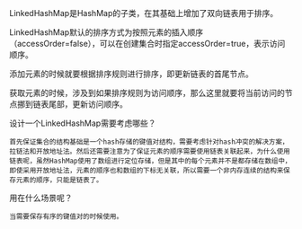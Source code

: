 LinkedHashMap是HashMap的子类，在其基础上增加了双向链表用于排序。

LinkedHashMap默认的排序方式为按照元素的插入顺序（accessOrder=false），可以在创建集合时指定accessOrder=true，表示访问顺序。

添加元素的时候就要根据排序规则进行排序，即更新链表的首尾节点。

获取元素的时候，涉及到如果排序规则为访问顺序，那么这里就要将当前访问的节点挪到链表尾部，更新访问顺序。

设计一个LinkedHashMap需要考虑哪些？

    首先保证集合的结构基础是一个hash存储的键值对结构，需要考虑针对hash冲突的解决方案，拉链法和开放地址法。然后还需要注意为了保证元素的顺序需要使用链表关联起来，为什么使用链表呢，虽然HashMap使用了数组进行定位存储，但是其中的每个元素并不是都存储在数组中，即使采用开放地址法，元素的顺序也和数组的下标无关联，所以需要一个非内存连续的结构来保存元素的顺序，只能是链表了。

用在什么场景呢？
    
    当需要保存有序的键值对的时候使用。
